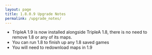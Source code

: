 ```yaml
---
layout: page
title: 1.8.0.9 Upgrade Notes
permalink: /upgrade_notes/
---
```


- TripleA 1.9 is now installed alongside TripleA 1.8, there is no need to remove 1.8 or any of its maps. 
- You can run 1.8 to finish up any 1.8 saved games
- You will need to redownload maps in 1.9

